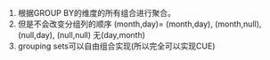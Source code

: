 1. 根据GROUP BY的维度的所有组合进行聚合。
2. 但是不会改变分组列的顺序   (month,day)= (month,day), (month,null), (null,day), (null,null)             无(day,month)
3. grouping sets可以自由组合实现(所以完全可以实现CUE)